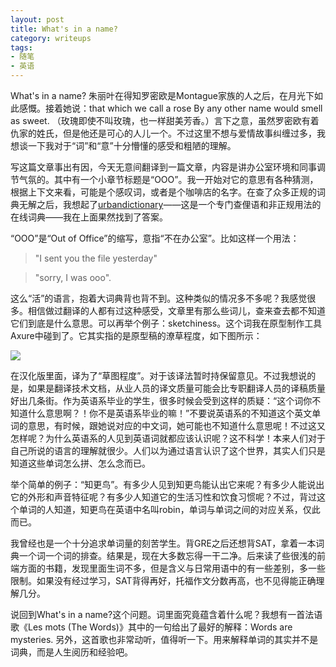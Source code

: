```yaml
---
layout: post
title: What's in a name?
category: writeups
tags:
- 随笔
- 英语
---
```


What's in a name? 朱丽叶在得知罗密欧是Montague家族的人之后，在月光下如此感慨。接着她说：that which we call a rose
By any other name would smell as sweet. （玫瑰即使不叫玫瑰，也一样甜美芳香。）言下之意，虽然罗密欧有着仇家的姓氏，但是他还是可心的人儿一个。不过这里不想与爱情故事纠缠过多，我想谈一下我对于“词”和“意”十分懵懂的感受和粗陋的理解。
<!--more-->

写这篇文章事出有因，今天无意间翻译到一篇文章，内容是讲办公室环境和同事调节气氛的。其中有一个小章节标题是“OOO”。我一开始对它的意思有各种猜测，根据上下文来看，可能是个感叹词，或者是个咖啡店的名字。在查了众多正规的词典无解之后，我想起了[urbandictionary](http://www.urbandictionary.com/)——这是一个专门查俚语和非正规用法的在线词典——我在上面果然找到了答案。
 
“OOO”是“Out of Office”的缩写，意指“不在办公室”。比如这样一个用法：

> "I sent you the file yesterday" 

> "sorry, I was ooo".

这么“活”的语言，抱着大词典背也背不到。这种类似的情况多不多呢？我感觉很多。相信做过翻译的人都有过这种感受，文章里有那么些词儿，查来查去都不知道它们到底是什么意思。可以再举个例子：sketchiness。这个词我在原型制作工具Axure中碰到了。它其实指的是原型稿的潦草程度，如下图所示：

<img src="http://www.experiencesolutions.co.uk/blog/wp-content/uploads/2012/03/Sketchy33to100-axure.jpg" />

在汉化版里面，译为了“草图程度”。对于该译法暂时持保留意见。不过我想说的是，如果是翻译技术文档，从业人员的译文质量可能会比专职翻译人员的译稿质量好出几条街。作为英语系毕业的学生，很多时候会受到这样的质疑：“这个词你不知道什么意思啊？！你不是英语系毕业的嘛！”不要说英语系的不知道这个英文单词的意思，有时候，跟她说对应的中文词，她可能也不知道什么意思呢！不过这又怎样呢？为什么英语系的人见到英语词就都应该认识呢？这不科学！本来人们对于自己所说的语言的理解就很少。人们以为通过语言认识了这个世界，其实人们只是知道这些单词怎么拼、怎么念而已。

举个简单的例子：“知更鸟”。有多少人见到知更鸟能认出它来呢？有多少人能说出它的外形和声音特征呢？有多少人知道它的生活习性和饮食习惯呢？不过，背过这个单词的人知道，知更鸟在英语中名叫robin，单词与单词之间的对应关系，仅此而已。

我曾经也是一个十分追求单词量的刻苦学生。背GRE之后还想背SAT，拿着一本词典一个词一个词的排查。结果是，现在大多数忘得一干二净。后来读了些很浅的前端方面的书籍，发现里面生词不多，但是含义与日常用语中的有一些差别，多一些限制。如果没有经过学习，SAT背得再好，托福作文分数再高，也不见得能正确理解几分。

说回到What's in a name?这个问题。词里面究竟蕴含着什么呢？我想有一首法语歌《Les mots (The Words)》其中的一句给出了最好的解释：Words are mysteries. 另外，这首歌也非常动听，值得听一下。用来解释单词的其实并不是词典，而是人生阅历和经验吧。
